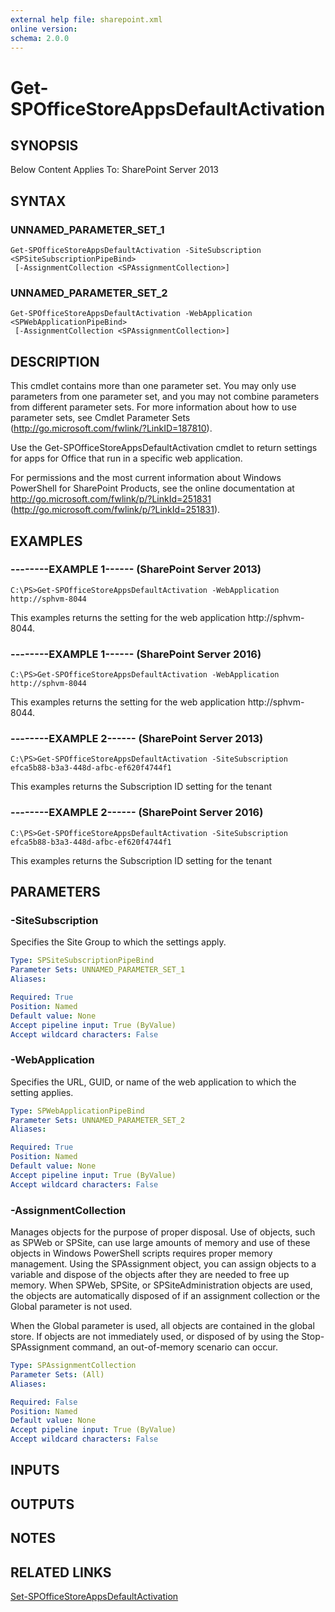 ```yaml
---
external help file: sharepoint.xml
online version: 
schema: 2.0.0
---
```


# Get-SPOfficeStoreAppsDefaultActivation

## SYNOPSIS
Below Content Applies To: SharePoint Server 2013

## SYNTAX

### UNNAMED_PARAMETER_SET_1
```
Get-SPOfficeStoreAppsDefaultActivation -SiteSubscription <SPSiteSubscriptionPipeBind>
 [-AssignmentCollection <SPAssignmentCollection>]
```

### UNNAMED_PARAMETER_SET_2
```
Get-SPOfficeStoreAppsDefaultActivation -WebApplication <SPWebApplicationPipeBind>
 [-AssignmentCollection <SPAssignmentCollection>]
```

## DESCRIPTION
This cmdlet contains more than one parameter set.
You may only use parameters from one parameter set, and you may not combine parameters from different parameter sets.
For more information about how to use parameter sets, see Cmdlet Parameter Sets (http://go.microsoft.com/fwlink/?LinkID=187810).

Use the Get-SPOfficeStoreAppsDefaultActivation cmdlet to return settings for apps for Office that run in a specific web application.

For permissions and the most current information about Windows PowerShell for SharePoint Products, see the online documentation at http://go.microsoft.com/fwlink/p/?LinkId=251831 (http://go.microsoft.com/fwlink/p/?LinkId=251831).

## EXAMPLES

### --------EXAMPLE 1------ (SharePoint Server 2013)
```
C:\PS>Get-SPOfficeStoreAppsDefaultActivation -WebApplication http://sphvm-8044
```

This examples returns the setting for the web application http://sphvm-8044.

### --------EXAMPLE 1------ (SharePoint Server 2016)
```
C:\PS>Get-SPOfficeStoreAppsDefaultActivation -WebApplication http://sphvm-8044
```

This examples returns the setting for the web application http://sphvm-8044.

### --------EXAMPLE 2------ (SharePoint Server 2013)
```
C:\PS>Get-SPOfficeStoreAppsDefaultActivation -SiteSubscription efca5b88-b3a3-448d-afbc-ef620f4744f1
```

This examples returns the Subscription ID setting for the tenant

### --------EXAMPLE 2------ (SharePoint Server 2016)
```
C:\PS>Get-SPOfficeStoreAppsDefaultActivation -SiteSubscription efca5b88-b3a3-448d-afbc-ef620f4744f1
```

This examples returns the Subscription ID setting for the tenant

## PARAMETERS

### -SiteSubscription
Specifies the Site Group to which the settings apply.

```yaml
Type: SPSiteSubscriptionPipeBind
Parameter Sets: UNNAMED_PARAMETER_SET_1
Aliases: 

Required: True
Position: Named
Default value: None
Accept pipeline input: True (ByValue)
Accept wildcard characters: False
```

### -WebApplication
Specifies the URL, GUID, or name of the web application to which the setting applies.

```yaml
Type: SPWebApplicationPipeBind
Parameter Sets: UNNAMED_PARAMETER_SET_2
Aliases: 

Required: True
Position: Named
Default value: None
Accept pipeline input: True (ByValue)
Accept wildcard characters: False
```

### -AssignmentCollection
Manages objects for the purpose of proper disposal.
Use of objects, such as SPWeb or SPSite, can use large amounts of memory and use of these objects in Windows PowerShell scripts requires proper memory management.
Using the SPAssignment object, you can assign objects to a variable and dispose of the objects after they are needed to free up memory.
When SPWeb, SPSite, or SPSiteAdministration objects are used, the objects are automatically disposed of if an assignment collection or the Global parameter is not used.

When the Global parameter is used, all objects are contained in the global store.
If objects are not immediately used, or disposed of by using the Stop-SPAssignment command, an out-of-memory scenario can occur.

```yaml
Type: SPAssignmentCollection
Parameter Sets: (All)
Aliases: 

Required: False
Position: Named
Default value: None
Accept pipeline input: True (ByValue)
Accept wildcard characters: False
```

## INPUTS

## OUTPUTS

## NOTES

## RELATED LINKS

[Set-SPOfficeStoreAppsDefaultActivation]()

